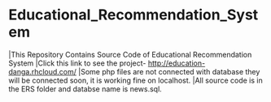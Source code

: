 Educational_Recommendation_System
=================================
|This Repository Contains Source Code of Educational Recommendation System
|Click this link to see the project- http://education-danga.rhcloud.com/ 
|Some php files are not connected with database they will be connected soon, it is working fine on localhost. 
|All source code is in the ERS folder and databse name is news.sql. 
